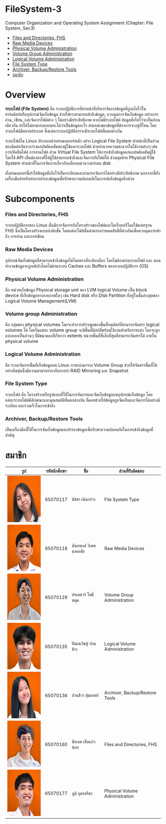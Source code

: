 # FileSystem-3

Computer Organization and Operating System Assignment (Chapter: File System, Sec3)

- [Files and Directories, FHS](https://github.com/65070118/File-System-3/tree/main/160%20Files%20and%20Directories%2C%20FHS)
- [Raw Media Devices](https://github.com/65070118/File-System-3/tree/main/118%20Raw%20Media%20Devices)
- [Physical Volume Administration](https://github.com/65070118/File-System-3/tree/main/177%20Physical%20Volume%20Administration)
- [Volume Group Administration](https://github.com/65070118/File-System-3/tree/main/129%20Volume%20Group%20Administration)
- [Logical Volume Administration](https://github.com/65070118/File-System-3/tree/main/135%20Logical%20Volume%20Administration)
- [File System Type](https://github.com/65070118/File-System-3/tree/main/117%20File%20System%20Type)
- [Archiver, Backup/Restore Tools](https://github.com/65070118/File-System-3/tree/main/136%20Archiver%2C%20Backup_Restore%20Tools)
- [สมาชิก](https://github.com/65070118/File-System-3?tab=readme-ov-file#%E0%B8%AA%E0%B8%A1%E0%B8%B2%E0%B8%8A%E0%B8%B4%E0%B8%81)


# Overview
**ระบบไฟล์ (File System)** คือ ระบบปฏิบัติการที่ทำหน้าที่บริหารจัดการข้อมูลที่ถูกเก็บไว้ในฮาร์ดดิสก์หรืออุปกรณ์จัดเก็บข้อมูล ช่วยให้เราสามารถเข้าถึงข้อมูล, ควบคุมการจัดเก็บข้อมูล  อย่างการอ่าน, เขียน, และจัดการไฟล์ต่าง ๆ ได้อย่างมีประสิทธิภาพ หากไม่มีระบบไฟล์ ข้อมูลที่เก็บไว้จะเป็นก้อนเดียวกัน ทำให้ไม่สามารถแยกแยะได้ว่าเป็นข้อมูลอะไร ตำแหน่งของข้อมูลที่ต้องการจะอยู่ที่ไหน โดยระบบไฟล์มีหลายประเภท ซึ่งแต่ละระบบปฏิบัติการจะมีระบบไฟล์ที่แตกต่างกัน 

ระบบไฟล์ใน Linux ประกอบด้วยสามเลเยอร์หลัก อย่าง Logical File System ทำหน้าที่เป็นส่วนของติดต่อกันระหว่างแอปพลิแคชันของผู้ใช้และระบบไฟล์ ช่วยอำนวยความสะดวกในใช้งานต่างๆ เช่น การเปิดปิดไฟล์ การอ่านไฟล์ ส่วน Virtual File System ให้การเข้าถึงข้อมูลแก่แอปพลิเคชันผู้ใช้ โดยใช้ API เป็นช่องทางที่ให้ผู้ใช้สามารถเข้าถึงและจัดการกับไฟล์ได้ ส่วนสุดท้าย Physical File System ทำหน้าที่ในการจัดการเกี่ยวกับบล็อกหน่วความจำบน disk 

ทั้งสามเลเยอร์นี้ทำให้ข้อมูลที่เก็บไว้เป็นระเบียบและสามารถจัดการได้อย่างมีประสิทธิภาพ นอกจากนี้ยังเครื่องมือสำหรับทำการสำรองข้อมูลเพื่อรักษาความปลอดภัยในการเข้าถึงข้อมูลอีกด้วย

# Subcomponents

### Files and Directories, FHS
ระบบปฏิบัติการของ Linux นั้นมีการจัดการกับโครงสร้างของไฟล์และไดเร็กทอรีโดยใช้มาตรฐาน FHS ซึ่งเป็นโครงสร้างแบบลำดับชั้น โดยแต่ละไฟล์นั้นสามารถกำหนดสิทธิ์ที่ต่างกันเพื่อควบคุมการเข้าถึง การอ่าน และการเขียน

### Raw Media Devices
อุปกรณ์จัดเก็บข้อมูลที่สามารถเข้าถึงข้อมูลได้โดยตรงที่ระดับบล็อก โดยไม่ต้องผ่านระบบไฟล์ และ ตอนทำงานข้อมูลจะถูกเข้าถึงโดยไม่ผ่านระบบ Caches และ Buffers ของระบบปฏิบัติการ (OS)

### Physical Volume Administration
คือ หน่วยเก็บข้อมูล Physical storage unit ของ LVM logical Volume เป็น block device ที่เก็บข้อมูลทางกายภาพใดๆ เช่น Hard disk หรือ Disk Partition ที่อยู่ในชั้นล่างสุดของ Logical Volume Management(LVM)

### Volume group Administration
คือ กลุ่มของ physical volumes โดยจะทำการสร้างพูลของพื้นที่บนดิสก์ที่สามารถจัดสรร logical volumes ได้ โดยในแต่ละ volume group จะมีพื้นที่ดิสก์ที่พร้อมใช้งานสำหรับการแบ่ง โดยจะถูกแบ่งออกเป็นส่วนๆ ที่มีขนาดคงที่เรียกว่า extents หน่วยพื้นที่ที่เล็กที่สุดที่สามารถจัดสรรได้ ภายใน physical volume

### Logical Volume Administration
คือ ระบบจัดการพื้นที่เก็บข้อมูลบน Linux การแบ่งมาจาก Volume Group ช่วยให้จัดสรรพื้นที่ได้อย่างยึดยุ่นซึ่งมีความสามารถรองรับการทำ RAID Mirroring และ Snapshot

### File System Type
ระบบไฟล์ คือ โครงสร้างหรือรูปแบบที่ใช้ในการจัดการและจัดเก็บข้อมูลบนอุปกรณ์เก็บข้อมูล โดยแต่ละระบบไฟล์มีลักษณะและคุณสมบัติที่แตกต่างกัน ที่คอยช่วยให้ข้อมูลถูกจัดเก็บและจัดการได้อย่างมีระเบียบ และรวดเร็วในการเข้าถึง

### Archiver, Backup/Restore Tools
เป็นเครื่องมือที่ใช้ในการจัดเก็บข้อมูลและสำรองข้อมูลเพื่อรักษาความปลอดภัยในการเข้าถึงข้อมูลที่สำคัญ


# สมาชิก

| รูป | รหัสนักศึกษา     | ชื่อ                  | ส่วนที่รับผิดชอบ               |
| --- | -------- | --------------------- | ------------------------------ |
|   <img height="150" src="img/Nam.png" width="150"/>  | 65070117 | นัชชา เนินกร่าง       | File System Type               |
|   <img height="150" src="img/Tum (1).png" width="150"/>  | 65070118 | นันทพงศ์ วิเศษมงคลชัย | Raw Media Devices              |
|   <img height="150" src="img/best.png"/>  | 65070129 | ปรเมศวร์ โพธิ์หมุด    | Volume Group Administration    |
|   <img height="150" src="img/Moss.png" width="150"/>  | 65070135 | ปัณณวิชญ์ ปานช้าง     | Logical Volume Administration |
|   <img height="150" src="img/Folk.png" width="150"/>  | 65070136 | ปานชีวา สุ่มมาตย์     | Archiver, Backup/Restore Tools |
|   <img height="150" src="img/del3.png" width="150"/>  | 65070160 | พีรเดช เสือแก้วน้อย   | Files and Directories, FHS     |
|   <img height="150" src="img/Phum.png" width="150"/>  | 65070177 | ภูมิ บุตรศรีชา        | Physical Volume Administration  |
